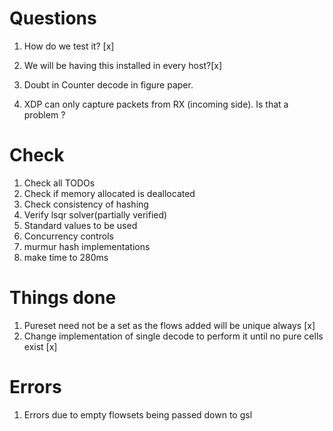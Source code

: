 # Questions
1. How do we test it? [x]
2. We will be having this installed in every host?[x]
3. Doubt in Counter decode in figure paper.

4. XDP can only capture packets from RX (incoming side). Is that a problem ?

# Check
1. Check all TODOs
2. Check if memory allocated is deallocated
3. Check consistency of hashing
4. Verify lsqr solver(partially verified)
5. Standard values to be used 
6. Concurrency controls
7. murmur hash implementations
8. make time to 280ms

# Things done
1. Pureset need not be a set as the flows added will be unique always [x]
2. Change implementation of single decode to perform it until no pure cells exist [x]

# Errors
1. Errors due to empty flowsets being passed down to gsl
